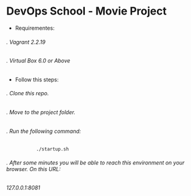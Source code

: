 # DevOps School - Movie Project 

 - Requirementes:
 ######      . Vagrant 2.2.19
 ######      . Virtual Box 6.0 or Above

 - Follow this steps:
######      . Clone this repo.
######      . Move to the project folder.
######      . Run the following command:
```
           ./startup.sh
```
######      . After some minutes you will be able to reach this environment on your browser. On this URL:
######          127.0.0.1:8081
